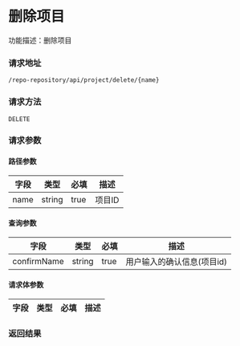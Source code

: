 # 删除项目
功能描述：删除项目

### 请求地址
```
/repo-repository/api/project/delete/{name}
```

### 请求方法
`DELETE`
### 请求参数
#### 路径参数

| 字段 | 类型 | 必填 | 描述 |
| -------- | -------- | -------- | -------- |
| name     | string   | true       | 项目ID |

#### 查询参数

| 字段 | 类型 | 必填 | 描述 |
| -------- | -------- | -------- | -------- |
| confirmName     | string   | true       | 用户输入的确认信息(项目id) |


#### 请求体参数
| 字段 | 类型 | 必填 | 描述 |
| -------- | -------- | -------- | -------- |

### 返回结果


